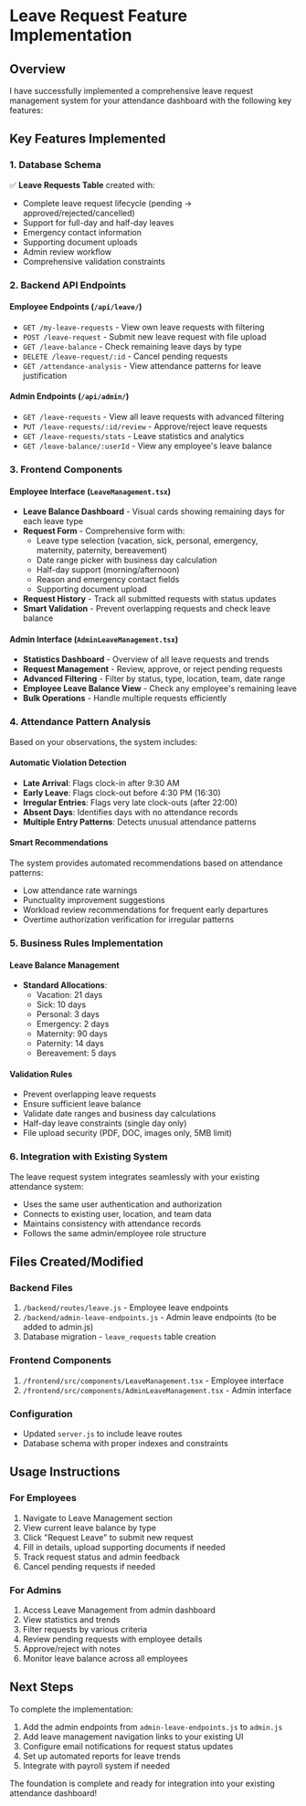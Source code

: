 # Leave Request Feature Implementation

## Overview
I have successfully implemented a comprehensive leave request management system for your attendance dashboard with the following key features:

## Key Features Implemented

### 1. Database Schema
✅ **Leave Requests Table** created with:
- Complete leave request lifecycle (pending → approved/rejected/cancelled)
- Support for full-day and half-day leaves
- Emergency contact information
- Supporting document uploads
- Admin review workflow
- Comprehensive validation constraints

### 2. Backend API Endpoints

#### Employee Endpoints (`/api/leave/`)
- `GET /my-leave-requests` - View own leave requests with filtering
- `POST /leave-request` - Submit new leave request with file upload
- `GET /leave-balance` - Check remaining leave days by type
- `DELETE /leave-request/:id` - Cancel pending requests
- `GET /attendance-analysis` - View attendance patterns for leave justification

#### Admin Endpoints (`/api/admin/`)
- `GET /leave-requests` - View all leave requests with advanced filtering
- `PUT /leave-requests/:id/review` - Approve/reject leave requests
- `GET /leave-requests/stats` - Leave statistics and analytics
- `GET /leave-balance/:userId` - View any employee's leave balance

### 3. Frontend Components

#### Employee Interface (`LeaveManagement.tsx`)
- **Leave Balance Dashboard** - Visual cards showing remaining days for each leave type
- **Request Form** - Comprehensive form with:
  - Leave type selection (vacation, sick, personal, emergency, maternity, paternity, bereavement)
  - Date range picker with business day calculation
  - Half-day support (morning/afternoon)
  - Reason and emergency contact fields
  - Supporting document upload
- **Request History** - Track all submitted requests with status updates
- **Smart Validation** - Prevent overlapping requests and check leave balance

#### Admin Interface (`AdminLeaveManagement.tsx`)
- **Statistics Dashboard** - Overview of all leave requests and trends
- **Request Management** - Review, approve, or reject pending requests
- **Advanced Filtering** - Filter by status, type, location, team, date range
- **Employee Leave Balance View** - Check any employee's remaining leave
- **Bulk Operations** - Handle multiple requests efficiently

### 4. Attendance Pattern Analysis

Based on your observations, the system includes:

#### Automatic Violation Detection
- **Late Arrival**: Flags clock-in after 9:30 AM
- **Early Leave**: Flags clock-out before 4:30 PM (16:30)
- **Irregular Entries**: Flags very late clock-outs (after 22:00)
- **Absent Days**: Identifies days with no attendance records
- **Multiple Entry Patterns**: Detects unusual attendance patterns

#### Smart Recommendations
The system provides automated recommendations based on attendance patterns:
- Low attendance rate warnings
- Punctuality improvement suggestions
- Workload review recommendations for frequent early departures
- Overtime authorization verification for irregular patterns

### 5. Business Rules Implementation

#### Leave Balance Management
- **Standard Allocations**:
  - Vacation: 21 days
  - Sick: 10 days
  - Personal: 3 days
  - Emergency: 2 days
  - Maternity: 90 days
  - Paternity: 14 days
  - Bereavement: 5 days

#### Validation Rules
- Prevent overlapping leave requests
- Ensure sufficient leave balance
- Validate date ranges and business day calculations
- Half-day leave constraints (single day only)
- File upload security (PDF, DOC, images only, 5MB limit)

### 6. Integration with Existing System

The leave request system integrates seamlessly with your existing attendance system:
- Uses the same user authentication and authorization
- Connects to existing user, location, and team data
- Maintains consistency with attendance records
- Follows the same admin/employee role structure

## Files Created/Modified

### Backend Files
1. `/backend/routes/leave.js` - Employee leave endpoints
2. `/backend/admin-leave-endpoints.js` - Admin leave endpoints (to be added to admin.js)
3. Database migration - `leave_requests` table creation

### Frontend Components
1. `/frontend/src/components/LeaveManagement.tsx` - Employee interface
2. `/frontend/src/components/AdminLeaveManagement.tsx` - Admin interface

### Configuration
- Updated `server.js` to include leave routes
- Database schema with proper indexes and constraints

## Usage Instructions

### For Employees
1. Navigate to Leave Management section
2. View current leave balance by type
3. Click "Request Leave" to submit new request
4. Fill in details, upload supporting documents if needed
5. Track request status and admin feedback
6. Cancel pending requests if needed

### For Admins
1. Access Leave Management from admin dashboard
2. View statistics and trends
3. Filter requests by various criteria
4. Review pending requests with employee details
5. Approve/reject with notes
6. Monitor leave balance across all employees

## Next Steps

To complete the implementation:
1. Add the admin endpoints from `admin-leave-endpoints.js` to `admin.js`
2. Add leave management navigation links to your existing UI
3. Configure email notifications for request status updates
4. Set up automated reports for leave trends
5. Integrate with payroll system if needed

The foundation is complete and ready for integration into your existing attendance dashboard!
